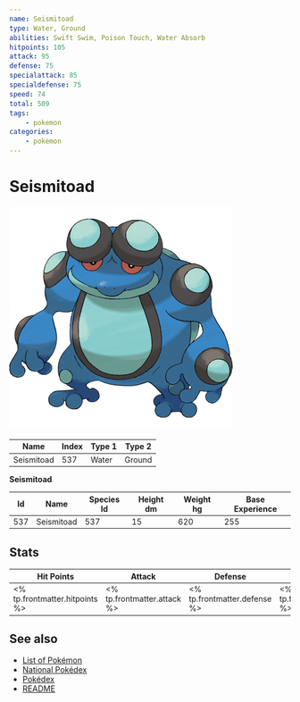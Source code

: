 ```yaml
---
name: Seismitoad
type: Water, Ground
abilities: Swift Swim, Poison Touch, Water Absorb
hitpoints: 105
attack: 95
defense: 75
specialattack: 85
specialdefense: 75
speed: 74
total: 509
tags:
    - pokemon
categories:
    - pokemon
---
```


# Seismitoad


![Seismitoad](images/537.png)

| **Name** | **Index** | **Type 1** | **Type 2** |
|----|----|----|----|
| Seismitoad | 537 | Water | Ground  |

**Seismitoad** 




| **Id** | **Name** | **Species Id** | **Height dm** | **Weight hg** | **Base Experience** |
|--------|----------|----------------|------------|------------|---------------------|
| 537 | Seismitoad | 537 | 15 | 620 | 255 |



## Stats

| **Hit Points** | **Attack** | **Defense** | **Special Attack** | **Special Defense** | **Speed** | **Total** |
|----------------|------------|-------------|--------------------|---------------------|-----------|-----------|
| <% tp.frontmatter.hitpoints %> | <% tp.frontmatter.attack %> | <% tp.frontmatter.defense %> | <% tp.frontmatter.specialattack %> | <% tp.frontmatter.specialdefense %> | <% tp.frontmatter.speed %> | <% tp.frontmatter.total %> |

## See also

- [List of Pokémon](../pokemon.md)
- [National Pokédex](../national_pokedex.md)
- [Pokédex](../pokedex.md)
- [README](../README.md)
